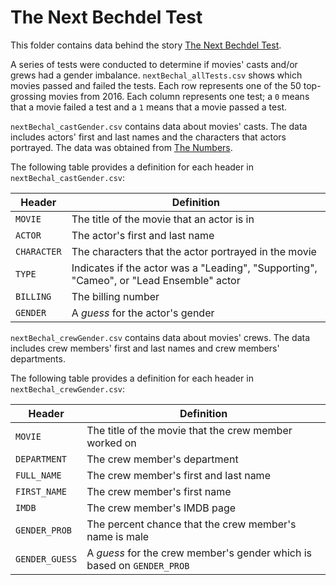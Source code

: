 # The Next Bechdel Test

This folder contains data behind the story [The Next Bechdel Test](https://projects.fivethirtyeight.com/next-bechdel/).

A series of tests were conducted to determine if movies' casts and/or grews had a gender imbalance. `nextBechal_allTests.csv` shows which movies passed and failed the tests. Each row represents one of the 50 top-grossing movies from 2016. Each column represents one test; a `0` means that a movie failed a test and a `1` means that a movie passed a test.

`nextBechal_castGender.csv` contains data about movies' casts. The data includes actors' first and last names and the characters that actors portrayed. The data was obtained from [The Numbers](http://the-numbers.com).

The following table provides a definition for each header in `nextBechal_castGender.csv`:

Header | Definition
---|---------
`MOVIE` | The title of the movie that an actor is in
`ACTOR` | The actor's first and last name
`CHARACTER` | The characters that the actor portrayed in the movie
`TYPE` | Indicates if the actor was a "Leading", "Supporting", "Cameo", or "Lead Ensemble" actor
`BILLING` | The billing number
`GENDER` | A _guess_ for the actor's gender


`nextBechal_crewGender.csv` contains data about movies' crews. The data includes crew members' first and last names and crew members' departments.

The following table provides a definition for each header in `nextBechal_crewGender.csv`:

Header | Definition
---|---------
`MOVIE` | The title of the movie that the crew member worked on
`DEPARTMENT` | The crew member's department
`FULL_NAME` | The crew member's first and last name
`FIRST_NAME` | The crew member's first name
`IMDB` | The crew member's IMDB page
`GENDER_PROB` | The percent chance that the crew member's name is male
`GENDER_GUESS` | A _guess_ for the crew member's gender which is based on `GENDER_PROB`